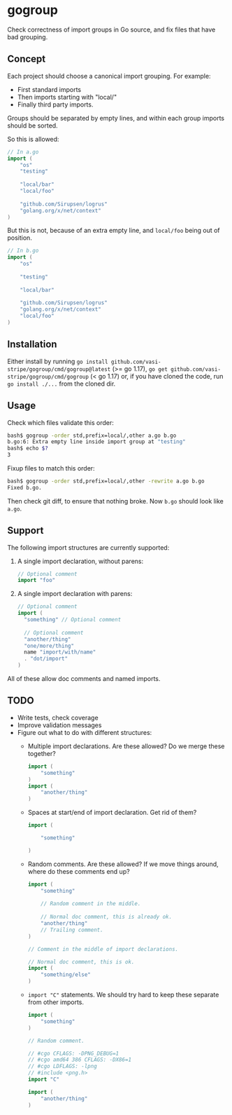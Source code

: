 # gogroup

Check correctness of import groups in Go source, and fix files that have bad
grouping.

## Concept

Each project should choose a canonical import grouping. For example:

* First standard imports
* Then imports starting with "local/"
* Finally third party imports.

Groups should be separated by empty lines, and within each group imports should be sorted.

So this is allowed:

```go
// In a.go
import (
	"os"
	"testing"
	
	"local/bar"
	"local/foo"
	
	"github.com/Sirupsen/logrus"
	"golang.org/x/net/context"
)
```

But this is not, because of an extra empty line, and `local/foo` being out of position.

```go
// In b.go
import (
	"os"
	
	"testing"
	
	"local/bar"
	
	"github.com/Sirupsen/logrus"
	"golang.org/x/net/context"
	"local/foo"
)
```

## Installation

Either install by running `go install github.com/vasi-stripe/gogroup/cmd/gogroup@latest` (>= go 1.17), 
`go get github.com/vasi-stripe/gogroup/cmd/gogroup` (< go 1.17) or, if you have cloned the code, run 
`go install ./...` from the cloned dir.

## Usage

Check which files validate this order:

```bash
bash$ gogroup -order std,prefix=local/,other a.go b.go
b.go:6: Extra empty line inside import group at "testing"
bash$ echo $?
3
```

Fixup files to match this order:

```bash
bash$ gogroup -order std,prefix=local/,other -rewrite a.go b.go
Fixed b.go.
```

Then check git diff, to ensure that nothing broke. Now `b.go` should look like `a.go`.

## Support

The following import structures are currently supported:

1. A single import declaration, without parens:

	```go
	// Optional comment
	import "foo"
	```

1. A single import declaration with parens:

	```go
	// Optional comment
	import (
	  "something" // Optional comment
	  
	  // Optional comment
	  "another/thing"
	  "one/more/thing"
	  name "import/with/name"
	  . "dot/import"
	)
	```

All of these allow doc comments and named imports.
 
        
## TODO

* Write tests, check coverage
* Improve validation messages
* Figure out what to do with different structures:
	* Multiple import declarations. Are these allowed? Do we merge these together?

		```go
		import (
			"something"
		)
		import (
			"another/thing"
		)
		```   

	* Spaces at start/end of import declaration. Get rid of them?
	
		```go
		import (

			"something"

		)
		```
	
	* Random comments. Are these allowed? If we move things around, where do these comments end up?
	
		```go
		import (
			"something"
			
			// Random comment in the middle.
			
			// Normal doc comment, this is already ok.
			"another/thing"
			// Trailing comment.
		)
		
		// Comment in the middle of import declarations.
		
		// Normal doc comment, this is ok.
		import (
			"something/else"
		)
		```
	
	* `import "C"` statements. We should try hard to keep these separate from other imports.
	
		```go
		import (
			"something"
		)
		
		// Random comment.
		
		// #cgo CFLAGS: -DPNG_DEBUG=1
		// #cgo amd64 386 CFLAGS: -DX86=1
		// #cgo LDFLAGS: -lpng
		// #include <png.h>
		import "C"

		import (
			"another/thing"
		)
		```
		
